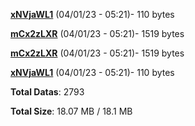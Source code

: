 [**xNVjaWL1**](/data/xNVjaWL1.txt) (04/01/23 - 05:21)- 110 bytes

[**mCx2zLXR**](/data/mCx2zLXR.txt) (04/01/23 - 05:21)- 1519 bytes

[**mCx2zLXR**](/data/mCx2zLXR.txt) (04/01/23 - 05:21)- 1519 bytes

[**xNVjaWL1**](/data/xNVjaWL1.txt) (04/01/23 - 05:21)- 110 bytes

**Total Datas**: 2793

**Total Size**: 18.07 MB / 18.1 MB